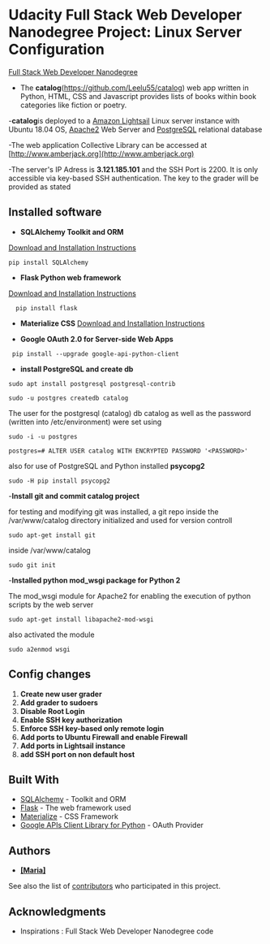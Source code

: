 
# Udacity Full Stack Web Developer Nanodegree Project: Linux Server Configuration

[Full Stack Web Developer Nanodegree](https://eu.udacity.com/course/full-stack-web-developer-nanodegree--nd004)

- The **catalog**(https://github.com/Leelu55/catalog) web app written in Python, HTML, CSS and Javascript provides lists of books within book categories like fiction or poetry.

-**catalog**is deployed to a [Amazon Lightsail](https://lightsail.aws.amazon.com/) Linux server instance with Ubuntu 18.04 OS, [Apache2](https://httpd.apache.org/) Web Server and [PostgreSQL](https://www.postgresql.org/) relational database

-The web application Collective Library can be accessed at [http://www.amberjack.org](http://www.amberjack.org)

-The server's IP Adress is **3.121.185.101** and the SSH Port is 2200. It is only accessible via key-based SSH authentication. The key to the grader will be provided as stated

## Installed software

- **SQLAlchemy Toolkit and ORM**

[Download and Installation Instructions](https://docs.sqlalchemy.org/en/13/intro.html)
```
pip install SQLAlchemy
```

- **Flask Python web framework**

[Download and Installation Instructions](http://flask.pocoo.org/docs/1.0/installation/#installation)
```
  pip install flask
```

- **Materialize CSS**
[Download and Installation Instructions](https://materializecss.com/getting-started.html)


- **Google OAuth 2.0 for Server-side Web Apps**
```
 pip install --upgrade google-api-python-client
```

- **install PostgreSQL and create db**
```
sudo apt install postgresql postgresql-contrib
```

```
sudo -u postgres createdb catalog
```
The user for the postgresql (catalog) db catalog as well as the password (written into /etc/environment) were set  using

```
sudo -i -u postgres
```

```
postgres=# ALTER USER catalog WITH ENCRYPTED PASSWORD '<PASSWORD>'
```

also for use of PostgreSQL and Python installed **psycopg2**

```
sudo -H pip install psycopg2
```

-**Install git and commit catalog project**

for testing and modifying git was installed, a git repo inside the /var/www/catalog directory initialized and used for version controll
```
sudo apt-get install git
```
inside /var/www/catalog
```
sudo git init
```

-**Installed python mod_wsgi package for Python 2**

The mod_wsgi module for Apache2 for enabling the execution of python scripts by the web server
```
sudo apt-get install libapache2-mod-wsgi
```

also activated the module

```
sudo a2enmod wsgi
```

## Config changes

1. **Create new user grader**
2. **Add grader to sudoers**
3. **Disable Root Login**
4. **Enable SSH key authorization**
5. **Enforce SSH key-based only remote login**
6. **Add ports to Ubuntu Firewall and enable Firewall**
7. **Add ports in Lightsail instance**
8. **add SSH port on non default host**


## Built With

* [SQLAlchemy](https://www.sqlalchemy.org/) - Toolkit and ORM
* [Flask](http://flask.pocoo.org/docs/1.0/) - The web framework used
* [Materialize](https://materializecss.com/) - CSS Framework
* [Google APIs Client Library for Python](https://developers.google.com/api-client-library/python/) - OAuth Provider

## Authors

* **[[Maria]](https://github.com/Leelu55/)**

See also the list of [contributors](https://github.com/Leelu55/catalog/contributors) who participated in this project.

## Acknowledgments

* Inspirations : Full Stack Web Developer Nanodegree code


